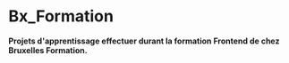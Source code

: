 # Bx_Formation

**Projets d'apprentissage effectuer durant la formation Frontend de chez Bruxelles Formation.**
